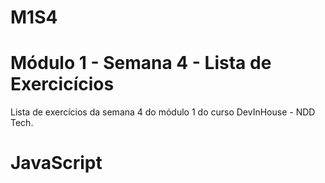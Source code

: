 # M1S4
# Módulo 1 - Semana 4 - Lista de Exercicícios

Lista de exercícios da semana 4 do módulo 1 do curso DevInHouse - NDD Tech.
# JavaScript

